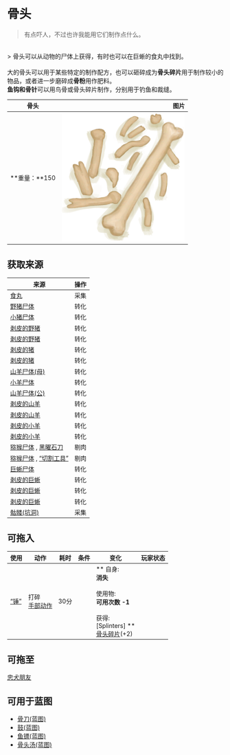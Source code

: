 # 骨头  
> 有点吓人，不过也许我能用它们制作点什么。  
<br>  
> 骨头可以从动物的尸体上获得，有时也可以在巨蜥的食丸中找到。<br><br>大的骨头可以用于某些特定的制作配方，也可以砸碎成为<b>骨头碎片</b>用于制作较小的物品，或者进一步磨碎成<b>骨粉</b>用作肥料。<br><b>鱼钩和骨针</b>可以用鸟骨或骨头碎片制作，分别用于钓鱼和裁缝。  
  
  骨头  |   图片   
 ----  |  ----:   
 **重量：**150  |  <img decoding="async" src="Sprite/HumanBones.png" href="a.md" style="max-width:300px;max-height:300px;">   
  
## 获取来源  
来源  |  操作  
----  |  ----  
[食丸](GastricPellet.md)  |  采集  
[野猪尸体](BoarCarcass.md)  |  转化  
[小猪尸体](BoarCarcassPiglet.md)  |  转化  
[剥皮的野猪](BoarSkinned.md)  |  转化  
[剥皮的野猪](BoarSkinned.md)  |  转化  
[剥皮的猪](BoarSkinnedPiglet.md)  |  转化  
[剥皮的猪](BoarSkinnedPiglet.md)  |  转化  
[山羊尸体(母)](GoatCarcassFemale.md)  |  转化  
[小羊尸体](GoatCarcassKid.md)  |  转化  
[山羊尸体(公)](GoatCarcassMale.md)  |  转化  
[剥皮的山羊](GoatSkinned.md)  |  转化  
[剥皮的山羊](GoatSkinned.md)  |  转化  
[剥皮的小羊](GoatSkinnedKid.md)  |  转化  
[剥皮的小羊](GoatSkinnedKid.md)  |  转化  
[猕猴尸体](MacaqueCarcass.md) , [黑曜石刀](KnifeObsidian.md)  |  剔肉  
[猕猴尸体](MacaqueCarcass.md) , [“切割工具”](tag_Cutter.md)  |  剔肉  
[巨蜥尸体](MonitorCarcass.md)  |  转化  
[剥皮的巨蜥](MonitorSkinned.md)  |  转化  
[剥皮的巨蜥](MonitorSkinned.md)  |  转化  
[剥皮的巨蜥](MonitorSkinned.md)  |  转化  
[骷髅(坑洞)](Skeleton.md)  |  采集  
## 可拖入  
使用  |  动作  |  耗时  |  条件  |  变化  |  玩家状态  
----  |  ----  |  ----  |  ----  |  ----  |  ----  
[“锤”](tag_Hammer.md)  |  打碎<br>[手部动作](HandAction.md)  |  30分  |    |  ** 自身: **<br>消失<br><br>** 使用物: **<br>可用次数  -1<br><br>** 获得: **<br>** [Splinters] **<br>  [骨头碎片](BoneSplinters.md)(+2)<br>  |    
## 可拖至  
[忠犬朋友](DogFriend.md)  
## 可用于蓝图  
- [骨刀(蓝图)](Bp_BoneKnife.md)  
- [鼓(蓝图)](Bp_Drum.md)  
- [鱼镖(蓝图)](Bp_Harpoon.md)  
- [骨头汤(蓝图)](Bp_BoneBroth.md)  
  
  
